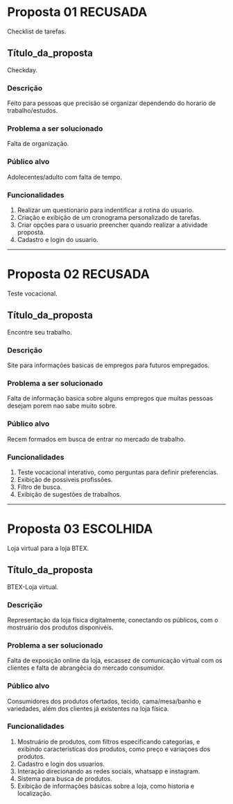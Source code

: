 # Proposta 01 RECUSADA
Checklist de tarefas.
## Título_da_proposta
Checkday.
### Descrição
Feito para pessoas que precisão se organizar dependendo do horario de trabalho/estudos.
### Problema a ser solucionado
Falta de organização.
### Público alvo
Adolecentes/adulto com falta de tempo.
### Funcionalidades
1. Realizar um questionario para indentificar a rotina do usuario.
2. Criação e exibição de um cronograma personalizado de tarefas.
3. Criar opções para o usuario preencher quando realizar a atividade proposta.
4. Cadastro e login do usuario.
---

# Proposta 02 RECUSADA
Teste vocacional.
## Título_da_proposta
Encontre seu trabalho.
### Descrição
Site para informações basicas de empregos para futuros empregados.
### Problema a ser solucionado
Falta de informação basica sobre alguns empregos que muitas pessoas desejam porem nao sabe muito sobre.
### Público alvo
Recem formados em busca de entrar no mercado de trabalho.
### Funcionalidades
1. Teste vocacional interativo, como perguntas para definir preferencias.
2. Exibição de possiveis profissões.
3. Filtro de busca.
4. Exibição de sugestões de trabalhos.
---

# Proposta 03 ESCOLHIDA
Loja virtual para a loja BTEX.
## Título_da_proposta
BTEX-Loja virtual.
### Descrição
Representação da loja física digitalmente, conectando os públicos, com o mostruário dos produtos disponivéis. 
### Problema a ser solucionado
Falta de exposição online da loja, escassez de comunicação virtual com os clientes e falta de abrangêcia do mercado consumidor.
### Público alvo
Consumidores dos produtos ofertados, tecido, cama/mesa/banho e variedades, além dos clientes já existentes na loja física.
### Funcionalidades
1. Mostruário de produtos, com filtros especificando categorias, e exibindo caracteristicas dos produtos, como preço e variaçoes dos produtos.
2. Cadastro e login dos usuarios.
3. Interação direcionando as redes sociais, whatsapp e instagram.
4. Sistema para busca de produtos.
5. Exibição de informações básicas sobre a loja, como historia e localização.
